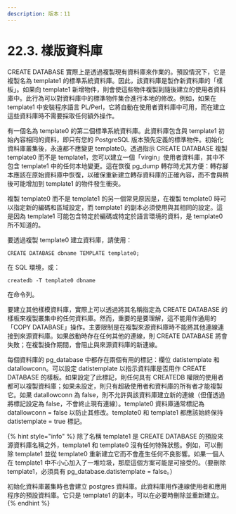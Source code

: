 ```yaml
---
description: 版本：11
---
```


# 22.3. 樣版資料庫

CREATE DATABASE 實際上是透過複製現有資料庫來作業的。預設情況下，它是複製名為 template1 的標準系統資料庫。因此，該資料庫是製作新資料庫的「樣板」。如果向 template1 新增物件，則會使這些物件複製到隨後建立的使用者資料庫中。此行為可以對資料庫中的標準物件集合進行本地的修改。例如，如果在 template1 中安裝程序語言 PL/Perl，它將自動在使用者資料庫中可用，而在建立這些資料庫時不需要採取任何額外操作。

有一個名為 template0 的第二個標準系統資料庫。此資料庫包含與 template1 初始內容相同的資料，即只有您的 PostgreSQL 版本預先定義的標準物件。初始化資料庫叢集後，永遠都不應變更 template0。透過指示 CREATE DATABASE 複製 template0 而不是 template1，您可以建立一個「virgin」使用者資料庫，其中不包含 template1 中的任何本地變更。這在恢復 pg\_dump 轉存時尤其方便：轉存腳本應該在原始資料庫中恢復，以確保重新建立轉存資料庫的正確內容，而不會與稍後可能增加到 template1 的物件發生衝突。

複製 template0 而不是 template1 的另一個常見原因是，在複製 template0 時可以指定新的編碼和區域設定，而 template1 的副本必須使用與其相同的設定。這是因為 template1 可能包含特定於編碼或特定於語言環境的資料，是 template0 所不知道的。

要透過複製 template0 建立資料庫，請使用：

```
CREATE DATABASE dbname TEMPLATE template0;
```

在 SQL 環境，或：

```
createdb -T template0 dbname
```

在命令列。

要建立其他樣模資料庫，實際上可以透過將其名稱指定為 CREATE DATABASE 的樣板來複製叢集中的任何資料庫。然而，重要的是要理解，這不能用作通用的「COPY DATABASE」操作。主要限制是在複製來源資料庫時不能將其他連線連接到來源資料庫。如果啟動時存在任何其他的連線，則 CREATE DATABASE 將會失敗；在複製操作期間，會阻止與來源資料庫的新連線。

每個資料庫的 pg\_database 中都存在兩個有用的標記：欄位 datistemplate 和 datallowconn。可以設定 datistemplate 以指示資料庫是否用作 CREATE DATABASE 的樣板。如果設定了此標記，則任何具有 CREATEDB 權限的使用者都可以複製資料庫；如果未設定，則只有超級使用者和資料庫的所有者才能複製它。如果 datallowconn 為 false，則不允許與該資料庫建立新的連線（但僅透過將標記設定為 false，不會終止現有連線）。template0 資料庫通常標記為 datallowconn = false 以防止其修改。template0 和 template1 都應該始終保持 datistemplate = true 標記。

{% hint style="info" %}
除了名稱 template1 是 CREATE DATABASE 的預設來源資料庫名稱之外，template1 和 template0 沒有任何特殊狀態。例如，可以刪除 template1 並從 template0 重新建立它而不會產生任何不良影響。如果一個人在 template1 中不小心加入了一堆垃圾，那麼這個方案可能是可接受的。（要刪除 template1，必須具有 pg\_database.datistemplate = false。）

初始化資料庫叢集時也會建立 postgres 資料庫。此資料庫用作連線使用者和應用程序的預設資料庫。它只是 template1 的副本，可以在必要時刪除並重新建立。
{% endhint %}
